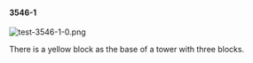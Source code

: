 #### 3546-1
![test-3546-1-0.png](https://github.com/lil-lab/nlvr/raw/master/nlvr/test/images/1/test-3546-1-0.png "test-3546-1-0.png")

There is a yellow block as the base of a tower with three blocks.